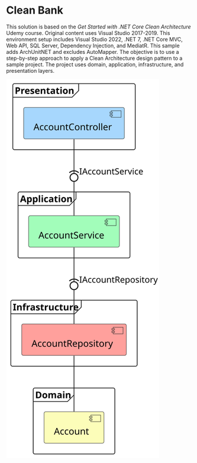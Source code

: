 # Clean Bank
This solution is based on the _Get Started with .NET Core Clean Architecture_ Udemy course. 
Original content uses Visual Studio 2017-2019.
This environment setup includes Visual Studio 2022, .NET 7, .NET Core MVC, Web API, SQL Server, Dependency Injection, and MediatR.
This sample adds ArchUnitNET and excludes AutoMapper.
The objective is to use a step-by-step approach to apply a Clean Architecture design pattern to a sample project.
The project uses domain, application, infrastructure, and presentation layers.

![Account Component Diagram](./Bank.Diagram/Account/Account.svg "Account")